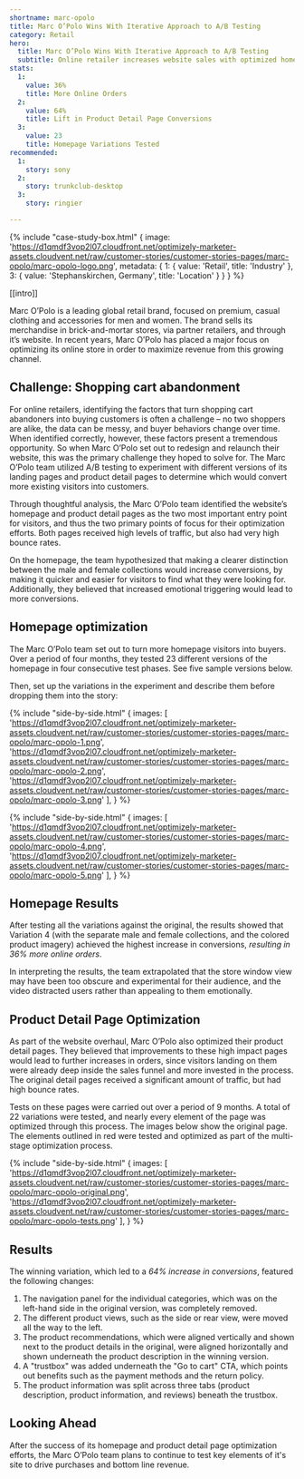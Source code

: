 ```yaml
---
shortname: marc-opolo
title: Marc O’Polo Wins With Iterative Approach to A/B Testing 
category: Retail
hero:
  title: Marc O’Polo Wins With Iterative Approach to A/B Testing 
  subtitle: Online retailer increases website sales with optimized homepage and product detail pages
stats:
  1:
    value: 36%
    title: More Online Orders
  2:
    value: 64%
    title: Lift in Product Detail Page Conversions
  3:
    value: 23
    title: Homepage Variations Tested
recommended:
  1:
    story: sony
  2:
    story: trunkclub-desktop
  3:
    story: ringier

---
```

{% include "case-study-box.html"
  {
    image: 'https://d1qmdf3vop2l07.cloudfront.net/optimizely-marketer-assets.cloudvent.net/raw/customer-stories/customer-stories-pages/marc-opolo/marc-opolo-logo.png',
    metadata: {
      1: {
        value: 'Retail',
        title: 'Industry'
      },
      3: {
        value: 'Stephanskirchen, Germany',
        title: 'Location'
      }
    }
  }
%}

[[intro]]

Marc O’Polo is a leading global retail brand, focused on premium, casual clothing and accessories for men and women. The brand sells its merchandise in brick-and-mortar stores, via partner retailers, and through it’s website. In recent years, Marc O’Polo has placed a major focus on optimizing its online store in order to maximize revenue from this growing channel.

## Challenge: Shopping cart abandonment 

For online retailers, identifying the factors that turn shopping cart abandoners into buying customers is often a challenge – no two shoppers are alike, the data can be messy, and buyer behaviors change over time. When identified correctly, however, these factors present a tremendous opportunity. So when Marc O’Polo set out to redesign and relaunch their website, this was the primary challenge they hoped to solve for. The Marc O’Polo team utilized A/B testing to experiment with different versions of its landing pages and product detail pages to determine which would convert more existing visitors into customers. 

Through thoughtful analysis, the Marc O’Polo team identified the website’s homepage and product detail pages as the two most important entry point for visitors, and thus the two primary points of focus for their optimization efforts. Both pages received high levels of traffic, but also had very high bounce rates. 

On the homepage, the team hypothesized that making a clearer distinction between the male and female collections would increase conversions, by making it quicker and easier for visitors to find what they were looking for. Additionally, they believed that increased emotional triggering would lead to more conversions.

## Homepage optimization

The Marc O’Polo team set out to turn more homepage visitors into buyers. Over a period of four months, they tested 23 different versions of the homepage in four consecutive test phases. See five sample versions below.

Then, set up the variations in the experiment and describe them before dropping them into the story:

{% include "side-by-side.html"
  {
    images: [
      'https://d1qmdf3vop2l07.cloudfront.net/optimizely-marketer-assets.cloudvent.net/raw/customer-stories/customer-stories-pages/marc-opolo/marc-opolo-1.png',
      'https://d1qmdf3vop2l07.cloudfront.net/optimizely-marketer-assets.cloudvent.net/raw/customer-stories/customer-stories-pages/marc-opolo/marc-opolo-2.png',
      'https://d1qmdf3vop2l07.cloudfront.net/optimizely-marketer-assets.cloudvent.net/raw/customer-stories/customer-stories-pages/marc-opolo/marc-opolo-3.png'
    ],
  }
%}

{% include "side-by-side.html"
  {
    images: [
      'https://d1qmdf3vop2l07.cloudfront.net/optimizely-marketer-assets.cloudvent.net/raw/customer-stories/customer-stories-pages/marc-opolo/marc-opolo-4.png',
      'https://d1qmdf3vop2l07.cloudfront.net/optimizely-marketer-assets.cloudvent.net/raw/customer-stories/customer-stories-pages/marc-opolo/marc-opolo-5.png'
    ],
  }
%}

## Homepage Results

After testing all the variations against the original, the results showed that Variation 4 (with the separate male and female collections, and the colored product imagery) achieved the highest increase in conversions, *resulting in 36% more online orders*. 

In interpreting the results, the team extrapolated that the store window view may have been too obscure and experimental for their audience, and the video distracted users rather than appealing to them emotionally. 

## Product Detail Page Optimization

As part of the website overhaul, Marc O’Polo also optimized their product detail pages. They believed that improvements to these high impact pages would lead to further increases in orders, since visitors landing on them were already deep inside the sales funnel and more invested in the process. The original detail pages received a significant amount of traffic, but had high bounce rates.

Tests on these pages were carried out over a period of 9 months. A total of 22 variations were tested, and nearly every element of the page was optimized through this process. The images below show the original page. The elements outlined in red were tested and optimized as part of the multi-stage optimization process.   

{% include "side-by-side.html"
  {
    images: [
      'https://d1qmdf3vop2l07.cloudfront.net/optimizely-marketer-assets.cloudvent.net/raw/customer-stories/customer-stories-pages/marc-opolo/marc-opolo-original.png',
      'https://d1qmdf3vop2l07.cloudfront.net/optimizely-marketer-assets.cloudvent.net/raw/customer-stories/customer-stories-pages/marc-opolo/marc-opolo-tests.png'
    ],
  }
%}

## Results

The winning variation, which led to a *64% increase in conversions*, featured the following changes: 

1. The navigation panel for the individual categories, which was on the left-hand side in the original version, was completely removed.
2. The different product views, such as the side or rear view, were moved all the way to the left.
3. The product recommendations, which were aligned vertically and shown next to the product details in the original, were aligned horizontally and shown underneath the product description in the winning version.
4. A "trustbox" was added underneath the "Go to cart" CTA, which points out benefits such as the payment methods and the return policy.
5. The product information was split across three tabs (product description, product information, and reviews) beneath the trustbox.

## Looking Ahead

After the success of its homepage and product detail page optimization efforts, the Marc O’Polo team plans to continue to test key elements of it's site to drive purchases and bottom line revenue. 
